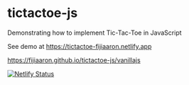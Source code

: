 # tictactoe-js

Demonstrating how to implement Tic-Tac-Toe in JavaScript

See demo at https://tictactoe-fijiaaron.netlify.app

https://fijiaaron.github.io/tictactoe-js/vanillajs

[![Netlify Status](https://api.netlify.com/api/v1/badges/98c12d9b-8bbb-4a8f-9bfc-b6ab885b1365/deploy-status)](https://app.netlify.com/sites/tictactoe-fijiaaron/deploys)
